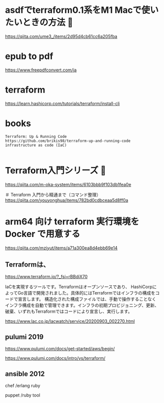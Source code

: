 # asdfでterraform0.1系をM1 Macで使いたいときの方法 🔴
https://qiita.com/ume3_/items/2d95d4cb61cc6a205fba

# epub to pdf
https://www.freepdfconvert.com/ja


# terraform
https://learn.hashicorp.com/tutorials/terraform/install-cli

# books
```
Terraform: Up & Running Code
https://github.com/brikis98/terraform-up-and-running-code
infrastructure as code (IaC) 


```
# Terraform入門シリーズ 🔴
https://qiita.com/m-oka-system/items/6103bbb9f103db1fea0e

＃ Terraform 入門から精通まで（コマンド整理）
https://qiita.com/youyonghua/items/782bd0cdbceaa5d8ff0a


# arm64 向け terraform 実行環境を Docker で用意する
https://qiita.com/mziyut/items/a71a300ea8d4ebb69e14


## Terraformは、
https://www.terraform.io/?_fsi=rBBdiX70

IaCを実現するツールです。Terraformはオープンソースであり、
HashiCorpによってGo言語で開発されました。具体的にはTerraformではインフラの構成をコードで宣言します。
構造化された構成ファイルでは、手動で操作することなくインフラ構成を自動で管理できます。インフラの初期プロビジョニング、更新、破棄、いずれもTerraformではコードにより宣言し、実行します。

https://www.lac.co.jp/lacwatch/service/20200903_002270.html

## pulumi 2019
https://www.pulumi.com/docs/get-started/aws/begin/

https://www.pulumi.com/docs/intro/vs/terraform/

## ansible 2012

chef /erlang ruby

puppet /ruby tool
